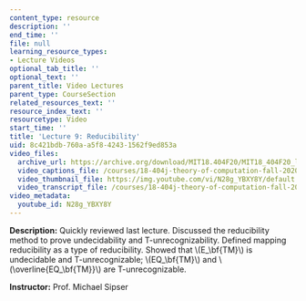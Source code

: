 ```yaml
---
content_type: resource
description: ''
end_time: ''
file: null
learning_resource_types:
- Lecture Videos
optional_tab_title: ''
optional_text: ''
parent_title: Video Lectures
parent_type: CourseSection
related_resources_text: ''
resource_index_text: ''
resourcetype: Video
start_time: ''
title: 'Lecture 9: Reducibility'
uid: 8c421bdb-760a-a5f8-4243-1562f9ed853a
video_files:
  archive_url: https://archive.org/download/MIT18.404F20/MIT18_404F20_lec09_300k.mp4
  video_captions_file: /courses/18-404j-theory-of-computation-fall-2020/d052e613659e5ae5a89df4faf5ecf3a2_N28g_YBXY8Y.vtt
  video_thumbnail_file: https://img.youtube.com/vi/N28g_YBXY8Y/default.jpg
  video_transcript_file: /courses/18-404j-theory-of-computation-fall-2020/87629dbae63a97eb64319b5a9f75db86_N28g_YBXY8Y.pdf
video_metadata:
  youtube_id: N28g_YBXY8Y
---
```


**Description:** Quickly reviewed last lecture. Discussed the reducibility method to prove undecidability and T-unrecognizability. Defined mapping reducibility as a type of reducibility. Showed that \\(E\_\\bf{TM}\\) is undecidable and T-unrecognizable; \\(EQ\_\\bf{TM}\\) and \\(\\overline{EQ\_\\bf{TM}}\\) are T-unrecognizable.

**Instructor:** Prof. Michael Sipser